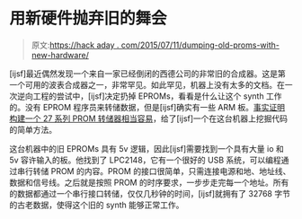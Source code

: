 # 用新硬件抛弃旧的舞会

> 原文:[https://hack aday . com/2015/07/11/dumping-old-proms-with-new-hardware/](https://hackaday.com/2015/07/11/dumping-old-proms-with-new-hardware/)

[ijsf]最近偶然发现一个来自一家已经倒闭的西德公司的非常旧的合成器。这是第一个可用的波表合成器之一，非常罕见。如此罕见，机器上没有太多的文档。在一次逆向工程的尝试中，[ijsf]决定扔掉 EPROMs，看看是什么让这个 synth 工作的。没有 EPROM 程序员来转储数据，但是[ijsf]确实有一些 ARM 板。[事实证明构建一个 27 系列 PROM 转储器相当容易](http://bitlog.it/re/old-school-eprom-firmware-dumping/)，给了[ijsf]一个在这台机器上挖掘代码的简单方法。

这台机器中的旧 EPROMs 具有 5v 逻辑，因此[ijsf]需要找到一个具有大量 io 和 5v 容许输入的板。他找到了 LPC2148，它有一个很好的 USB 系统，可以编程通过串行转储 PROM 的内容。PROM 的接口很简单，只需连接电源和地、地址线、数据和信号线。之后就是按照 PROM 的时序要求，一步步走完每一个地址。所有的数据都通过一个串行接口转储，仅仅几秒钟的时间，[ijsf]就拥有了 32768 字节的古老数据，使得这个旧的 synth 能够正常工作。